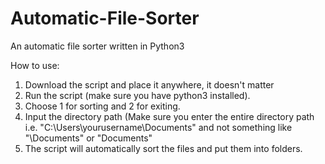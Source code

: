 # Automatic-File-Sorter
An automatic file sorter written in Python3


How to use:

 1. Download the script and place it anywhere, it doesn't matter
 2. Run the script (make sure you have python3 installed).
 3. Choose 1 for sorting and 2 for exiting.
 4. Input the directory path (Make sure you enter the entire directory path i.e. "C:\Users\yourusername\Documents" and not something like "\Documents" or "Documents"
 5. The script will automatically sort the files and put them into folders. 
